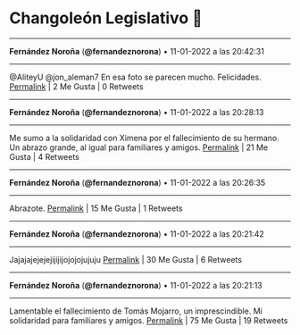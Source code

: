 # Changoleón Legislativo 🙈
*****
**Fernández Noroña** (**@fernandeznorona**) • 11-01-2022 a las 20:42:31
*****
@AliteyU @jon_aleman7 En esa foto se parecen mucho. Felicidades.
[Permalink](https://twitter.com/fernandeznorona/status/1481124407464665092) | 2 Me Gusta | 0 Retweets
*****
**Fernández Noroña** (**@fernandeznorona**) • 11-01-2022 a las 20:28:13
*****
Me sumo a la solidaridad con Ximena por el fallecimiento de su hermano. Un abrazo grande, al igual para familiares y amigos.
[Permalink](https://twitter.com/fernandeznorona/status/1481120810937065478) | 21 Me Gusta | 4 Retweets
*****
**Fernández Noroña** (**@fernandeznorona**) • 11-01-2022 a las 20:26:35
*****
Abrazote.
[Permalink](https://twitter.com/fernandeznorona/status/1481120399228391425) | 15 Me Gusta | 1 Retweets
*****
**Fernández Noroña** (**@fernandeznorona**) • 11-01-2022 a las 20:21:42
*****
Jajajajejejejijijijojojojujuju
[Permalink](https://twitter.com/fernandeznorona/status/1481119169957478409) | 30 Me Gusta | 6 Retweets
*****
**Fernández Noroña** (**@fernandeznorona**) • 11-01-2022 a las 20:21:13
*****
Lamentable el fallecimiento de Tomás Mojarro, un imprescindible. Mi solidaridad para familiares y amigos.
[Permalink](https://twitter.com/fernandeznorona/status/1481119048041734154) | 75 Me Gusta | 19 Retweets